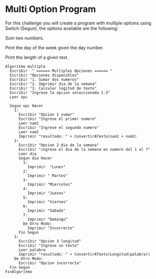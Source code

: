 # Multi Option Program

For this challenge you will create a program with multiple options using Switch (Segun), the options available are the following:

Sum two numbers.

Print the day of the week given the day number.

Print the length of a given text.


    Algoritmo multiple
      Escribir  " ====== Multiples Opciones ====== "
      Escribir "Opciones disponibles"
      Escribir "1. Sumar dos numeros"
      Escribir "2. Imprimir dia de la semana"
      Escribir "3. Calcular logitud de texto"
      Escribir "Ingrese la opcion seleccionada 1-3"
      Leer opc

      Segun opc Hacer
        1:
          Escribir "Opcion 1 sumar"
          Escribir "Ingrese el primer numero"
          Leer num1
          Escribir "Ingrese el segundo numero"
          Leer num2
          Imprimir "resultado: " + ConvertirATexto(num1 + num2)
        2:
          Escribir "Opcion 2 dia de la semana"
          Escribir "ingrese el dia de la semana en numero del 1 al 7"
          Leer dia
          Segun dia Hacer
            1:
              Imprimir  "Lunes"
            2:
              Imprimir " Martes"
            3:
              Imprimir "Miercoles"
            4:
              Imprimir "Jueves"
            5:
              Imprimir "Viernes"
            6:
              Imprimir "Sabado"
            7:
              Imprimir "Domingo"
            De Otro Modo:
              Imprimir "Incorrecto"
          Fin Segun
        3:
          Escribir "Opcion 3 longitud"
          Escribir "Ingrese un texto"
          Leer palabra
          Imprimir "resultado: " + ConvertirATexto(Longitud(palabra))
        De Otro Modo:
          Escribir "Opcion incorrecta"
      Fin Segun
    FinAlgoritmo
